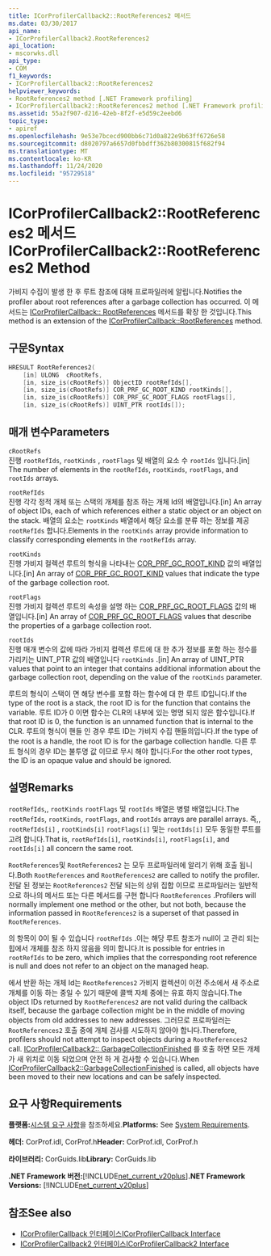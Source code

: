 ```yaml
---
title: ICorProfilerCallback2::RootReferences2 메서드
ms.date: 03/30/2017
api_name:
- ICorProfilerCallback2.RootReferences2
api_location:
- mscorwks.dll
api_type:
- COM
f1_keywords:
- ICorProfilerCallback2::RootReferences2
helpviewer_keywords:
- RootReferences2 method [.NET Framework profiling]
- ICorProfilerCallback2::RootReferences2 method [.NET Framework profiling]
ms.assetid: 55a2f907-d216-42eb-8f2f-e5d59c2eebd6
topic_type:
- apiref
ms.openlocfilehash: 9e53e7bcecd900bb6c71d0a822e9b63ff6726e58
ms.sourcegitcommit: d8020797a6657d0fbbdff362b80300815f682f94
ms.translationtype: MT
ms.contentlocale: ko-KR
ms.lasthandoff: 11/24/2020
ms.locfileid: "95729518"
---
```

# <a name="icorprofilercallback2rootreferences2-method"></a><span data-ttu-id="c7ed7-102">ICorProfilerCallback2::RootReferences2 메서드</span><span class="sxs-lookup"><span data-stu-id="c7ed7-102">ICorProfilerCallback2::RootReferences2 Method</span></span>

<span data-ttu-id="c7ed7-103">가비지 수집이 발생 한 후 루트 참조에 대해 프로파일러에 알립니다.</span><span class="sxs-lookup"><span data-stu-id="c7ed7-103">Notifies the profiler about root references after a garbage collection has occurred.</span></span> <span data-ttu-id="c7ed7-104">이 메서드는 [ICorProfilerCallback:: RootReferences](icorprofilercallback-rootreferences-method.md) 메서드를 확장 한 것입니다.</span><span class="sxs-lookup"><span data-stu-id="c7ed7-104">This method is an extension of the [ICorProfilerCallback::RootReferences](icorprofilercallback-rootreferences-method.md) method.</span></span>  
  
## <a name="syntax"></a><span data-ttu-id="c7ed7-105">구문</span><span class="sxs-lookup"><span data-stu-id="c7ed7-105">Syntax</span></span>  
  
```cpp  
HRESULT RootReferences2(  
    [in] ULONG  cRootRefs,  
    [in, size_is(cRootRefs)] ObjectID rootRefIds[],  
    [in, size_is(cRootRefs)] COR_PRF_GC_ROOT_KIND rootKinds[],  
    [in, size_is(cRootRefs)] COR_PRF_GC_ROOT_FLAGS rootFlags[],  
    [in, size_is(cRootRefs)] UINT_PTR rootIds[]);  
```  
  
## <a name="parameters"></a><span data-ttu-id="c7ed7-106">매개 변수</span><span class="sxs-lookup"><span data-stu-id="c7ed7-106">Parameters</span></span>  

 `cRootRefs`  
 <span data-ttu-id="c7ed7-107">진행 `rootRefIds`, `rootKinds` , `rootFlags` 및 배열의 요소 수 `rootIds` 입니다.</span><span class="sxs-lookup"><span data-stu-id="c7ed7-107">[in] The number of elements in the `rootRefIds`, `rootKinds`, `rootFlags`, and `rootIds` arrays.</span></span>  
  
 `rootRefIds`  
 <span data-ttu-id="c7ed7-108">진행 각각 정적 개체 또는 스택의 개체를 참조 하는 개체 Id의 배열입니다.</span><span class="sxs-lookup"><span data-stu-id="c7ed7-108">[in] An array of object IDs, each of which references either a static object or an object on the stack.</span></span> <span data-ttu-id="c7ed7-109">배열의 요소는 `rootKinds` 배열에서 해당 요소를 분류 하는 정보를 제공 `rootRefIds` 합니다.</span><span class="sxs-lookup"><span data-stu-id="c7ed7-109">Elements in the `rootKinds` array provide information to classify corresponding elements in the `rootRefIds` array.</span></span>  
  
 `rootKinds`  
 <span data-ttu-id="c7ed7-110">진행 가비지 컬렉션 루트의 형식을 나타내는 [COR_PRF_GC_ROOT_KIND](cor-prf-gc-root-kind-enumeration.md) 값의 배열입니다.</span><span class="sxs-lookup"><span data-stu-id="c7ed7-110">[in] An array of [COR_PRF_GC_ROOT_KIND](cor-prf-gc-root-kind-enumeration.md) values that indicate the type of the garbage collection root.</span></span>  
  
 `rootFlags`  
 <span data-ttu-id="c7ed7-111">진행 가비지 컬렉션 루트의 속성을 설명 하는 [COR_PRF_GC_ROOT_FLAGS](cor-prf-gc-root-flags-enumeration.md) 값의 배열입니다.</span><span class="sxs-lookup"><span data-stu-id="c7ed7-111">[in] An array of [COR_PRF_GC_ROOT_FLAGS](cor-prf-gc-root-flags-enumeration.md) values that describe the properties of a garbage collection root.</span></span>  
  
 `rootIds`  
 <span data-ttu-id="c7ed7-112">진행 매개 변수의 값에 따라 가비지 컬렉션 루트에 대 한 추가 정보를 포함 하는 정수를 가리키는 UINT_PTR 값의 배열입니다 `rootKinds` .</span><span class="sxs-lookup"><span data-stu-id="c7ed7-112">[in] An array of UINT_PTR values that point to an integer that contains additional information about the garbage collection root, depending on the value of the `rootKinds` parameter.</span></span>  
  
 <span data-ttu-id="c7ed7-113">루트의 형식이 스택이 면 해당 변수를 포함 하는 함수에 대 한 루트 ID입니다.</span><span class="sxs-lookup"><span data-stu-id="c7ed7-113">If the type of the root is a stack, the root ID is for the function that contains the variable.</span></span> <span data-ttu-id="c7ed7-114">루트 ID가 0 이면 함수는 CLR의 내부에 있는 명명 되지 않은 함수입니다.</span><span class="sxs-lookup"><span data-stu-id="c7ed7-114">If that root ID is 0, the function is an unnamed function that is internal to the CLR.</span></span> <span data-ttu-id="c7ed7-115">루트의 형식이 핸들 인 경우 루트 ID는 가비지 수집 핸들의입니다.</span><span class="sxs-lookup"><span data-stu-id="c7ed7-115">If the type of the root is a handle, the root ID is for the garbage collection handle.</span></span> <span data-ttu-id="c7ed7-116">다른 루트 형식의 경우 ID는 불투명 값 이므로 무시 해야 합니다.</span><span class="sxs-lookup"><span data-stu-id="c7ed7-116">For the other root types, the ID is an opaque value and should be ignored.</span></span>  
  
## <a name="remarks"></a><span data-ttu-id="c7ed7-117">설명</span><span class="sxs-lookup"><span data-stu-id="c7ed7-117">Remarks</span></span>  

 <span data-ttu-id="c7ed7-118">`rootRefIds`,, `rootKinds` `rootFlags` 및 `rootIds` 배열은 병렬 배열입니다.</span><span class="sxs-lookup"><span data-stu-id="c7ed7-118">The `rootRefIds`, `rootKinds`, `rootFlags`, and `rootIds` arrays are parallel arrays.</span></span> <span data-ttu-id="c7ed7-119">즉,, `rootRefIds[i]` , `rootKinds[i]` `rootFlags[i]` 및는 `rootIds[i]` 모두 동일한 루트를 고려 합니다.</span><span class="sxs-lookup"><span data-stu-id="c7ed7-119">That is, `rootRefIds[i]`, `rootKinds[i]`, `rootFlags[i]`, and `rootIds[i]` all concern the same root.</span></span>  
  
 <span data-ttu-id="c7ed7-120">`RootReferences`및 `RootReferences2` 는 모두 프로파일러에 알리기 위해 호출 됩니다.</span><span class="sxs-lookup"><span data-stu-id="c7ed7-120">Both `RootReferences` and `RootReferences2` are called to notify the profiler.</span></span> <span data-ttu-id="c7ed7-121">전달 된 정보는 `RootReferences2` 전달 되는의 상위 집합 이므로 프로파일러는 일반적으로 하나의 메서드 또는 다른 메서드를 구현 합니다 `RootReferences` .</span><span class="sxs-lookup"><span data-stu-id="c7ed7-121">Profilers will normally implement one method or the other, but not both, because the information passed in `RootReferences2` is a superset of that passed in `RootReferences`.</span></span>  
  
 <span data-ttu-id="c7ed7-122">의 항목이 0이 될 수 있습니다 `rootRefIds` .이는 해당 루트 참조가 null이 고 관리 되는 힙에서 개체를 참조 하지 않음을 의미 합니다.</span><span class="sxs-lookup"><span data-stu-id="c7ed7-122">It is possible for entries in `rootRefIds` to be zero, which implies that the corresponding root reference is null and does not refer to an object on the managed heap.</span></span>  
  
 <span data-ttu-id="c7ed7-123">에서 반환 하는 개체 Id는 `RootReferences2` 가비지 컬렉션이 이전 주소에서 새 주소로 개체를 이동 하는 중일 수 있기 때문에 콜백 자체 중에는 유효 하지 않습니다.</span><span class="sxs-lookup"><span data-stu-id="c7ed7-123">The object IDs returned by `RootReferences2` are not valid during the callback itself, because the garbage collection might be in the middle of moving objects from old addresses to new addresses.</span></span> <span data-ttu-id="c7ed7-124">그러므로 프로파일러는 `RootReferences2` 호출 중에 개체 검사를 시도하지 않아야 합니다.</span><span class="sxs-lookup"><span data-stu-id="c7ed7-124">Therefore, profilers should not attempt to inspect objects during a `RootReferences2` call.</span></span> <span data-ttu-id="c7ed7-125">[ICorProfilerCallback2:: GarbageCollectionFinished](icorprofilercallback2-garbagecollectionfinished-method.md) 를 호출 하면 모든 개체가 새 위치로 이동 되었으며 안전 하 게 검사할 수 있습니다.</span><span class="sxs-lookup"><span data-stu-id="c7ed7-125">When [ICorProfilerCallback2::GarbageCollectionFinished](icorprofilercallback2-garbagecollectionfinished-method.md) is called, all objects have been moved to their new locations and can be safely inspected.</span></span>  
  
## <a name="requirements"></a><span data-ttu-id="c7ed7-126">요구 사항</span><span class="sxs-lookup"><span data-stu-id="c7ed7-126">Requirements</span></span>  

 <span data-ttu-id="c7ed7-127">**플랫폼:**[시스템 요구 사항](../../get-started/system-requirements.md)을 참조하세요.</span><span class="sxs-lookup"><span data-stu-id="c7ed7-127">**Platforms:** See [System Requirements](../../get-started/system-requirements.md).</span></span>  
  
 <span data-ttu-id="c7ed7-128">**헤더:** CorProf.idl, CorProf.h</span><span class="sxs-lookup"><span data-stu-id="c7ed7-128">**Header:** CorProf.idl, CorProf.h</span></span>  
  
 <span data-ttu-id="c7ed7-129">**라이브러리:** CorGuids.lib</span><span class="sxs-lookup"><span data-stu-id="c7ed7-129">**Library:** CorGuids.lib</span></span>  
  
 <span data-ttu-id="c7ed7-130">**.NET Framework 버전:**[!INCLUDE[net_current_v20plus](../../../../includes/net-current-v20plus-md.md)]</span><span class="sxs-lookup"><span data-stu-id="c7ed7-130">**.NET Framework Versions:** [!INCLUDE[net_current_v20plus](../../../../includes/net-current-v20plus-md.md)]</span></span>  
  
## <a name="see-also"></a><span data-ttu-id="c7ed7-131">참조</span><span class="sxs-lookup"><span data-stu-id="c7ed7-131">See also</span></span>

- [<span data-ttu-id="c7ed7-132">ICorProfilerCallback 인터페이스</span><span class="sxs-lookup"><span data-stu-id="c7ed7-132">ICorProfilerCallback Interface</span></span>](icorprofilercallback-interface.md)
- [<span data-ttu-id="c7ed7-133">ICorProfilerCallback2 인터페이스</span><span class="sxs-lookup"><span data-stu-id="c7ed7-133">ICorProfilerCallback2 Interface</span></span>](icorprofilercallback2-interface.md)
